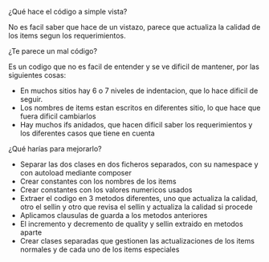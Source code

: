 ¿Qué hace el código a simple vista?

No es facil saber que hace de un vistazo, parece que actualiza la calidad de los items segun los requerimientos.

¿Te parece un mal código?

Es un codigo que no es facil de entender y se ve dificil de mantener, por las siguientes cosas:
- En muchos sitios hay 6 o 7 niveles de indentacion, que lo hace dificil de seguir.
- Los nombres de items estan escritos en diferentes sitio, lo que hace que fuera dificil cambiarlos
- Hay muchos ifs anidados, que hacen dificil saber los requerimientos y los diferentes casos que tiene en cuenta

¿Qué harías para mejorarlo?

- Separar las dos clases en dos ficheros separados, con su namespace y con autoload mediante composer
- Crear constantes con los nombres de los items
- Crear constantes con los valores numericos usados
- Extraer el codigo en 3 metodos diferentes, uno que actualiza la calidad, otro el sellin y otro que revisa el sellin y actualiza la calidad si procede
- Aplicamos clausulas de guarda a los metodos anteriores
- El incremento y decremento de quality y sellin extraido en metodos aparte
- Crear clases separadas que gestionen las actualizaciones de los items normales y de cada uno de los items especiales 
 